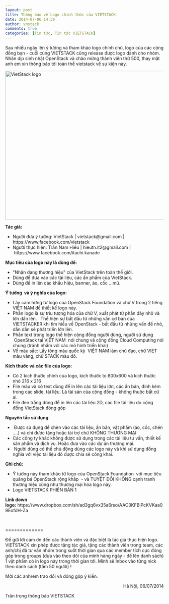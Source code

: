 ```yaml
---
layout: post
title: Thông báo về Logo chính thức của VIETSTACK 
date: 2014-07-06 14:39
author: vnstack
comments: true
categories: [Tin tức, Tin tức VIETSTACK]
---
```

Sau nhiều ngày lên ý tưởng và tham khảo logo chính chủ, logo của các cộng đồng bạn - cuối cùng VIETSTACK cũng release được logo dành cho nhóm. Nhân dịp sinh nhật OpenStack và chào mừng thành viên thứ 500, thay mặt anh em xin thông báo tới toàn thể vietstack về sự kiện này.

<a href="https://vietstack.files.wordpress.com/2014/07/logo-vietstack-800x600.png"><img class="aligncenter size-full wp-image-290" src="http://vietstack.files.wordpress.com/2014/07/logo-vietstack-800x600.png" alt="VietStack logo" width="630" height="472" /></a><!--more-->

<strong>Tác giả:</strong>
<ul>
	<li>Người đưa ý tưởng: VietStack | vietstack@gmail.com | https://www.facebook.com/vietstack</li>
	<li>Người thực hiện: Trần Nam Hiếu | hieutn.it2@gmail.com | https://www.facebook.com/itachi.kanade</li>
</ul>
<strong>Mục tiêu của logo này là dùng để:</strong>
<ul>
	<li>"Nhận dạng thương hiệu" của VietStack trên toàn thế giới.</li>
	<li>Dùng để đưa vào các tài liệu, các ấn phẩm của VietStack.</li>
	<li>Dùng để in lên các khẩu hiệu, banner, áo, cốc ...mũ.</li>
</ul>
<strong>Ý tưởng  và ý nghĩa của logo:</strong>
<ul>
	<li>Lây cảm hứng từ logo của OpenStack Foundation và chữ V trong 2 tiếng VIỆT NAM để thiết kế logo này.</li>
	<li>Phần logo là sự trìu tượng hóa của chữ V, xuất phát từ phần đáy nhỏ và lớn dần lên.   Thể hiện sự bắt đầu từ những vấn cơ bản của VIETSTACKER khi tìm hiểu về OpenStack - bắt đầu từ những vấn đề nhỏ, dần dần sẽ phát triển lớn lên.</li>
	<li>Phần text trong logo thể hiện cộng đồng người dùng, người sử dụng  OpenStack tại VIỆT NAM  nói chung và cộng đồng Cloud Computing nói chung (tránh nhầm với các mô hình triển khai)</li>
	<li>Về màu sắc: Lấy tông màu quốc kỳ  VIỆT NAM làm chủ đạo, chữ VIET màu vàng, chữ STACK màu đỏ.</li>
</ul>
<strong>Kích thước và các file của logo: </strong>
<ul>
	<li>Có 2 kích thước chính của logo, kích thước to 800x600 và kích thước nhỏ 216 x 216</li>
	<li>File màu và có text dùng để in lên các tài liệu lớn, các ấn bản, đính kèm trong các slide, tài liệu. Là tài sản của cộng đồng - không thuộc bất cứ ai.</li>
	<li>File đen trắng dùng để in lên các tài liệu 2D, các file tài liệu do cộng đồng VietStack đóng góp</li>
</ul>
<strong>Nguyên tắc sử dụng</strong>
<ul>
	<li> Được sử dụng để chèn vào các tài liệu, ấn bản, vật phẩm (áo, cốc, chén ....) và chỉ được tặng hoặc tài trợ chứ KHÔNG THƯƠNG MẠI</li>
	<li>Các công ty khác không được sử dụng trong các tài liệu tư vấn, thiết kế sản phẩm và dịch vụ. Hoặc đưa vào các dự án thương mại.</li>
	<li> Người dùng có thể chủ động dùng các logo này và khi sử dụng đồng nghĩa với việc tài liệu đó được chia sẻ công khai.</li>
</ul>
<strong>Ghi chú: </strong>
<ul>
	<li>Ý tường này tham khảo từ logo của OpenStack Foundation  với mục tiêu quảng bá OpenStack rộng khắp  - và TUYỆT ĐỐI KHÔNG cạnh tranh thương hiệu cũng như thương mại hóa logo này.</li>
	<li>Logo VIETSTACK PHIÊN BẢN 1</li>
</ul>
<strong>Link down logo:</strong> https://www.dropbox.com/sh/ad3gq6vx35a6rso/AAC3KFBiPcKVKaa09EofdH-Za

&nbsp;

=============

Để gửi lời cám ơn đến các thành viên và đặc biệt là tác giả thực hiện logo. VIETSTACK xin phép được tặng tác giả, tặng các thành viên trong team, các anh/chị đã tư vấn nhóm trong suốt thời gian qua các member tích cực đóng góp trong groups (dựa vào theo dõi của mình hàng ngày - để lên danh sách) 1 vật phẩm có in logo này trong thời gian tới. Mình sẽ Inbox vào từng nick theo danh sách (tầm 50 người) !

Mời các anh/em trao đổi và đóng góp ý kiến.
<p style="text-align:right;">Hà Nội, 06/07/2014</p>
Trân trọng thông báo
VIETSTACK
